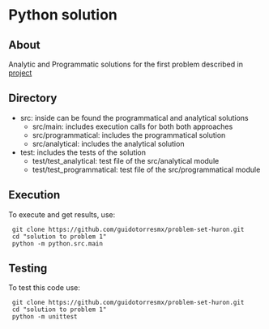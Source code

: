 # Python solution

## About
Analytic and Programmatic solutions for the first problem described in [project](../../README.md)

## Directory

- src: inside can be found the programmatical and analytical solutions
  - src/main: includes execution calls for both both approaches
  - src/programmatical: includes the programmatical solution
  - src/analytical: includes the analytical solution
- test: includes the tests of the solution
  - test/test_analytical: test file of the src/analytical module
  - test/test_programmatical: test file of the src/programmatical module

## Execution

To execute and get results, use:
```
 git clone https://github.com/guidotorresmx/problem-set-huron.git
 cd "solution to problem 1"
 python -m python.src.main
```

## Testing

To test this code use:
```
 git clone https://github.com/guidotorresmx/problem-set-huron.git
 cd "solution to problem 1"
 python -m unittest
```
